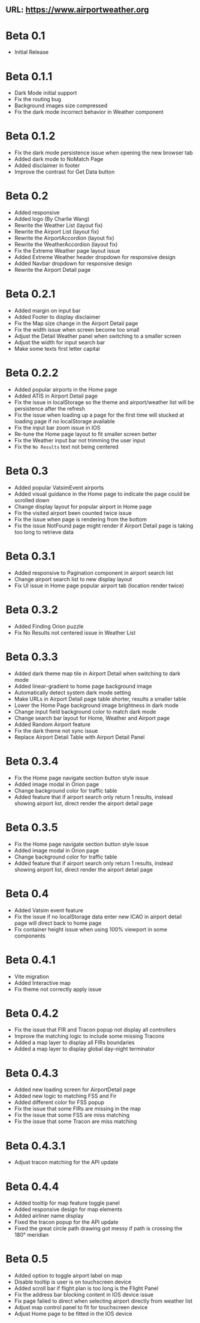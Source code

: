## URL: https://www.airportweather.org

# Beta 0.1

- Initial Release

# Beta 0.1.1

- Dark Mode initial support
- Fix the routing bug
- Background images size compressed
- Fix the dark mode incorrect behavior in Weather component

# Beta 0.1.2

- Fix the dark mode persistence issue when opening the new browser tab
- Added dark mode to NoMatch Page
- Added disclaimer in footer
- Improve the contrast for Get Data button

# Beta 0.2

- Added responsive
- Added logo (By Charlie Wang)
- Rewrite the Weather List (layout fix)
- Rewrite the Airport List (layout fix)
- Rewrite the AirportAccordion (layout fix)
- Rewrite the WeatherAccordion (layout fix)
- Fix the Extreme Weather page layout issue
- Added Extreme Weather header dropdown for responsive design
- Added Navbar dropdown for responsive design
- Rewrite the Airport Detail page

# Beta 0.2.1

- Added margin on input bar <br />
- Added Footer to display disclaimer
- Fix the Map size change in the Airport Detail page
- Fix the width issue when screen become too small
- Adjust the Detail Weather panel when switching to a smaller screen
- Adjust the width for input search bar
- Make some texts first letter capital

# Beta 0.2.2

- Added popular airports in the Home page
- Added ATIS in Airport Detail page
- Fix the issue in localStorage so the theme and airport/weather list will be persistence
  after the refresh
- Fix the issue when loading up a page for the first time will stucked at loading page if no
  localStorage available
- Fix the input bar zoom issue in IOS
- Re-tune the Home page layout to fit smaller screen better
- Fix the Weather input bar not trimming the user input
- Fix the `No Results` text not being centered

# Beta 0.3

- Added popular VatsimEvent airports
- Added visual guidance in the Home page to indicate the page could be scrolled down
- Change display layout for popular airport in Home page
- Fix the visited airport been counted twice issue
- Fix the issue when page is rendering from the bottom
- Fix the issue NotFound page might render if Airport Detail page is taking too long to
  retrieve data

# Beta 0.3.1

- Added responsive to Pagination component in airport search list
- Change airport search list to new display layout
- Fix UI issue in Home page popular airport tab (location render twice)

# Beta 0.3.2

- Added Finding Orion puzzle
- Fix No Results not centered issue in Weather List

# Beta 0.3.3

- Added dark theme map tile in Airport Detail when switching to dark mode
- Added linear-gradient to home page background image
- Automatically detect system dark mode setting
- Make URLs in Airport Detail page table shorter, results a smaller table
- Lower the Home Page background image brightness in dark mode
- Change input field background color to match dark mode
- Change search bar layout for Home, Weather and Airport page
- Added Random Airport feature
- Fix the dark theme not sync issue
- Replace Airport Detail Table with Airport Detail Panel

# Beta 0.3.4

- Fix the Home page navigate section button style issue
- Added image modal in Orion page
- Change background color for traffic table
- Added feature that if airport search only return 1 results, instead showing airport list,
  direct render the airport detail page

# Beta 0.3.5

- Fix the Home page navigate section button style issue
- Added image modal in Orion page
- Change background color for traffic table
- Added feature that if airport search only return 1 results, instead showing airport list,
  direct render the airport detail page

# Beta 0.4

- Added Vatsim event feature
- Fix the issue if no localStorage data enter new ICAO in airport detail page will direct
  back to home page
- Fix container height issue when using 100% viewport in some components

# Beta 0.4.1

- Vite migration
- Added Interactive map
- Fix theme not correctly apply issue

# Beta 0.4.2

- Fix the issue that FIR and Tracon popup not display all controllers
- Improve the matching logic to include some missing Tracons
- Added a map layer to display all FIRs boundaries
- Added a map layer to display global day-night terminator

# Beta 0.4.3

- Added new loading screen for AirportDetail page
- Added new logic to matching FSS and Fir
- Added different color for FSS popup
- Fix the issue that some FIRs are missing in the map
- Fix the issue that some FSS are miss matching
- Fix the issue that some Tracon are miss matching

# Beta 0.4.3.1

- Adjust tracon matching for the API update

# Beta 0.4.4

- Added tooltip for map feature toggle panel
- Added responsive design for map elements
- Added airliner name display
- Fixed the tracon popup for the API update
- Fixed the great circle path drawing got messy if path is crossing the 180° meridian

# Beta 0.5

- Added option to toggle airport label on map
- Disable tooltip is user is on touchscreen device
- Added scroll bar if flight plan is too long is the Flight Panel
- Fix the address bar blocking content in IOS device issue
- Fix page failed to direct when selecting airport directly from weather list
- Adjust map control panel to fit for touchscreen device
- Adjust Home page to be fitted in the IOS device